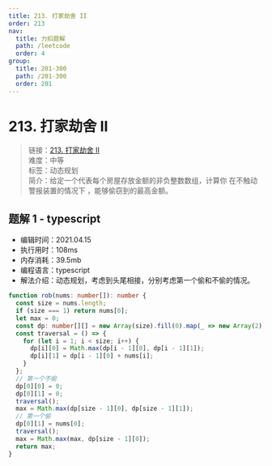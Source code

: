 ```yaml
---
title: 213. 打家劫舍 II
order: 213
nav:
  title: 力扣题解
  path: /leetcode
  order: 4
group:
  title: 201-300
  path: /201-300
  order: 201
---
```


# 213. 打家劫舍 II

> 链接：[213. 打家劫舍 II](https://leetcode-cn.com/problems/house-robber-ii/)  
> 难度：中等  
> 标签：动态规划  
> 简介：给定一个代表每个房屋存放金额的非负整数数组，计算你 在不触动警报装置的情况下 ，能够偷窃到的最高金额。

## 题解 1 - typescript

- 编辑时间：2021.04.15
- 执行用时：108ms
- 内存消耗：39.5mb
- 编程语言：typescript
- 解法介绍：动态规划，考虑到头尾相接，分别考虑第一个偷和不偷的情况。

```typescript
function rob(nums: number[]): number {
  const size = nums.length;
  if (size === 1) return nums[0];
  let max = 0;
  const dp: number[][] = new Array(size).fill(0).map(_ => new Array(2));
  const traversal = () => {
    for (let i = 1; i < size; i++) {
      dp[i][0] = Math.max(dp[i - 1][0], dp[i - 1][1]);
      dp[i][1] = dp[i - 1][0] + nums[i];
    }
  };
  // 第一个不偷
  dp[0][0] = 0;
  dp[0][1] = 0;
  traversal();
  max = Math.max(dp[size - 1][0], dp[size - 1][1]);
  // 第一个偷
  dp[0][1] = nums[0];
  traversal();
  max = Math.max(max, dp[size - 1][0]);
  return max;
}
```
